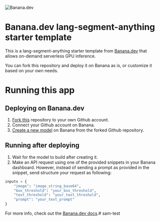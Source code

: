 ![](https://www.banana.dev/lib_zOkYpJoyYVcAamDf/x2p804nk9qvjb1vg.svg?w=340 "Banana.dev")

# Banana.dev lang-segment-anything starter template

This is a lang-segment-anything starter template from [Banana.dev](https://www.banana.dev) that allows on-demand serverless GPU inference.

You can fork this repository and deploy it on Banana as is, or customize it based on your own needs.

# Running this app

## Deploying on Banana.dev

1. [Fork this](https://github.com/bananaml/demo-lang-segment-anything/fork) repository to your own Github account.
2. Connect your Github account on Banana.
3. [Create a new model](https://app.banana.dev/deploy) on Banana from the forked Github repository.

## Running after deploying

1. Wait for the model to build after creating it.
2. Make an API request using one of the provided snippets in your Banana dashboard. However, instead of sending a prompt as provided in the snippet, send structure your request as following:

```python
inputs = {
    "image": "image_string_base64",
    "box_threshold": "your_box_threshold",
    "text_threshold": "your_text_threshold",
    "prompt": "your_text_prompt"
}
```

For more info, check out the [Banana.dev docs](https://docs.banana.dev/banana-docs/).# sam-test
